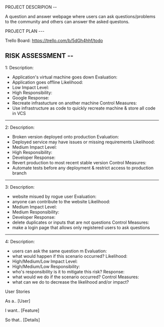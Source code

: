 PROJECT DESCRIPION --

A question and answer webpage where users can ask questions/problems to the community and others can answer the asked questons.

PROJECT PLAN ---

Trello Board:  https://trello.com/b/5dGh4hhf/todo

RISK ASSESSMENT --
---
1:
Description:
 - Application's virtual machine goes down
Evaluation:
 - Application goes offline
Likelihood:
 - Low
Impact Level:
 - High
Responsibility:
 - Google
Response:
 - Recreate infrastucture on another machine
Control Measures:
 - Use infrastructure as code to quickly recreate machine & store all code in VCS
---
 2:
Description:
 - Broken version deployed onto production
Evaluation:
 - Deployed service may have issues or missing requirements
Likelihood:
 - Medium
Impact Level:
 - High
Responsibility:
 - Developer
Response:
 - Revert production to most recent stable version
Control Measures:
 - Automate tests before any deployment & restrict access to production branch
---
 3:
Description:
 - website misued by rogue user 
Evaluation:
 - anyone can contribute to the website
Likelihood:
 - Medium
Impact Level:
 - Medium
Responsibility:
 - Developer
Response:
 - delete duplicates or inputs that are not questions
Control Measures:
 - make a login page that allows only registered users to ask questions 
---
 4:
Description:
 - users can ask the same question m
Evaluation:
 - what would happen if this scenario occurred?
Likelihood:
 - High/Medium/Low
Impact Level:
 - High/Medium/Low
Responsibility:
 - who's responsibility is it to mitigate this risk?
Response:
 - what would we do if the scenario occurred?
Control Measures:
 - what can we do to decrease the likelihood and/or impact?


 User Stories

 As a.. [User]

 I want.. [Feature]

 So that.. [Details]